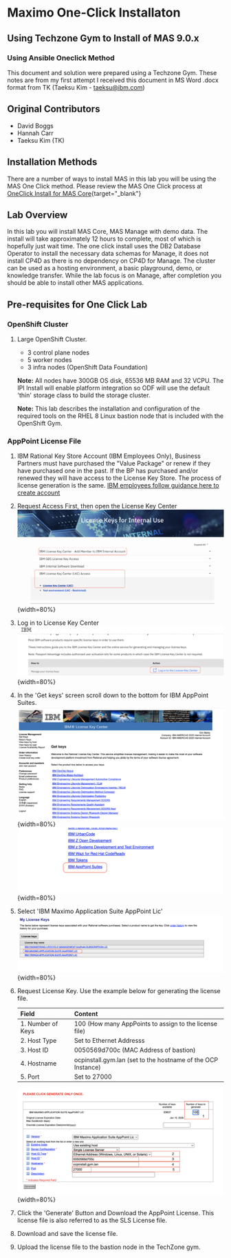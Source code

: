 # Maximo One-Click Installaton

## Using Techzone Gym to Install of MAS 9.0.x 

### Using Ansible Oneclick Method 

This document and solution were prepared using a Techzone Gym.  These notes are from my first attempt I received this document in MS Word .docx format from TK (Taeksu Kim - taeksu@ibm.com)

## Original Contributors 

- David Boggs
- Hannah Carr
- Taeksu Kim (TK)

## Installation Methods 

There are a number of ways to install MAS in this lab you will be using the MAS One Click method. Please review the MAS One Click process at [OneClick Install for MAS Core](https://ibm-mas.github.io/ansible-devops/playbooks/oneclick-core/){target="_blank"}

## Lab Overview 

In this lab you will install MAS Core, MAS Manage with demo data. The install will take approximately 12 hours to complete, most of which is hopefully just wait time. The one click install uses the DB2 Database Operator to install the necessary data schemas for Manage, it does not install CP4D as there is no dependency on CP4D for Manage. The cluster can be used as a hosting environment, a basic playground, demo, or knowledge transfer. While the lab focus is on Manage, after completion you should be able to install other MAS applications.

## Pre-requisites for One Click Lab 

### OpenShift Cluster

1. Large OpenShift Cluster.
    - 3 control plane nodes
    - 5 worker nodes
    - 3 infra nodes (OpenShift Data Foundation)

    **Note:** All nodes have 300GB OS disk, 65536 MB RAM and 32 VCPU.  The IPI Install will enable platform integration so ODF will use the default 'thin' storage class to build the storage cluster.

    **Note:** This lab describes the installation and configuration of the required tools on the RHEL 8 Linux bastion node that is included with the OpenShift Gym.

### AppPoint License File

1. IBM Rational Key Store Account (IBM Employees Only), Business Partners must have purchased the "Value Package" or renew if they have purchased one in the past. If the BP has purchased and/or renewed they will have access to the License Key Store. The process of license generation is the same. [IBM employees follow guidance here to create account](https://w3.ibm.com/w3publisher/ibm-license-key-mgmt/license-key-management/internal-use-license-keys)

2. Request Access First, then open the License Key Center  
    ![LKC1](./images/lkc1.png){width=80%}

3. Log in to License Key Center  
    ![LKC2](./images/lkc2.png){width=80%}

4. In the 'Get keys' screen scroll down to the bottom for IBM AppPoint Suites.  
    ![LCK3](./images/lkc3.png){width=80%}
    ![LKC4](./images/lkc4.png){width=80%}

5. Select 'IBM Maximo Application Suite AppPoint Lic'
    ![LKC5](./images/lkc5.png){width=80%}

6. Request License Key.  Use the example below for generating the license file.

    | Field             | Content                                                      |
    |-------------------|--------------------------------------------------------------|
    | 1. Number of Keys | 100 (How many AppPoints to assign to the license file)       |
    | 2. Host Type      | Set to Ethernet Addresss                                     |
    | 3. Host ID        | 0050569d700c (MAC Address of bastion)                        |
    | 4. Hostname       | ocpinstall.gym.lan (set to the hostname of the OCP Instance) |
    | 5. Port           | Set to 27000                                                 |

    ![LKC6](./images/lkc6.png){width=80%}

7. Click the 'Generate' Button and Download the AppPoint License.  This license file is also referred to as the SLS License file.

8. Download and save the license file.

9. Upload the license file to the bastion node in the TechZone gym.

